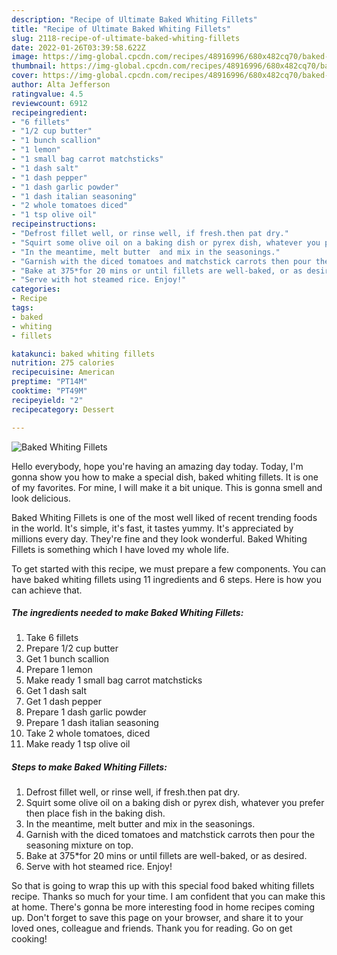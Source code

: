 ```yaml
---
description: "Recipe of Ultimate Baked Whiting Fillets"
title: "Recipe of Ultimate Baked Whiting Fillets"
slug: 2118-recipe-of-ultimate-baked-whiting-fillets
date: 2022-01-26T03:39:58.622Z
image: https://img-global.cpcdn.com/recipes/48916996/680x482cq70/baked-whiting-fillets-recipe-main-photo.jpg
thumbnail: https://img-global.cpcdn.com/recipes/48916996/680x482cq70/baked-whiting-fillets-recipe-main-photo.jpg
cover: https://img-global.cpcdn.com/recipes/48916996/680x482cq70/baked-whiting-fillets-recipe-main-photo.jpg
author: Alta Jefferson
ratingvalue: 4.5
reviewcount: 6912
recipeingredient:
- "6 fillets"
- "1/2 cup butter"
- "1 bunch scallion"
- "1 lemon"
- "1 small bag carrot matchsticks"
- "1 dash salt"
- "1 dash pepper"
- "1 dash garlic powder"
- "1 dash italian seasoning"
- "2 whole tomatoes diced"
- "1 tsp olive oil"
recipeinstructions:
- "Defrost fillet well, or rinse well, if fresh.then pat dry."
- "Squirt some olive oil on a baking dish or pyrex dish, whatever you prefer then place fish in the baking dish."
- "In the meantime, melt butter  and mix in the seasonings."
- "Garnish with the diced tomatoes and matchstick carrots then pour the seasoning mixture on top."
- "Bake at 375*for 20 mins or until fillets are well-baked, or as desired."
- "Serve with hot steamed rice. Enjoy!"
categories:
- Recipe
tags:
- baked
- whiting
- fillets

katakunci: baked whiting fillets 
nutrition: 275 calories
recipecuisine: American
preptime: "PT14M"
cooktime: "PT49M"
recipeyield: "2"
recipecategory: Dessert

---
```



![Baked Whiting Fillets](https://img-global.cpcdn.com/recipes/48916996/680x482cq70/baked-whiting-fillets-recipe-main-photo.jpg)

Hello everybody, hope you're having an amazing day today. Today, I'm gonna show you how to make a special dish, baked whiting fillets. It is one of my favorites. For mine, I will make it a bit unique. This is gonna smell and look delicious.



Baked Whiting Fillets is one of the most well liked of recent trending foods in the world. It's simple, it's fast, it tastes yummy. It's appreciated by millions every day. They're fine and they look wonderful. Baked Whiting Fillets is something which I have loved my whole life.


To get started with this recipe, we must prepare a few components. You can have baked whiting fillets using 11 ingredients and 6 steps. Here is how you can achieve that.

<!--inarticleads1-->

##### The ingredients needed to make Baked Whiting Fillets:

1. Take 6 fillets
1. Prepare 1/2 cup butter
1. Get 1 bunch scallion
1. Prepare 1 lemon
1. Make ready 1 small bag carrot matchsticks
1. Get 1 dash salt
1. Get 1 dash pepper
1. Prepare 1 dash garlic powder
1. Prepare 1 dash italian seasoning
1. Take 2 whole tomatoes, diced
1. Make ready 1 tsp olive oil




<!--inarticleads2-->

##### Steps to make Baked Whiting Fillets:

1. Defrost fillet well, or rinse well, if fresh.then pat dry.
1. Squirt some olive oil on a baking dish or pyrex dish, whatever you prefer then place fish in the baking dish.
1. In the meantime, melt butter  and mix in the seasonings.
1. Garnish with the diced tomatoes and matchstick carrots then pour the seasoning mixture on top.
1. Bake at 375*for 20 mins or until fillets are well-baked, or as desired.
1. Serve with hot steamed rice. Enjoy!




So that is going to wrap this up with this special food baked whiting fillets recipe. Thanks so much for your time. I am confident that you can make this at home. There's gonna be more interesting food in home recipes coming up. Don't forget to save this page on your browser, and share it to your loved ones, colleague and friends. Thank you for reading. Go on get cooking!
